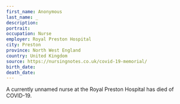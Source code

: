 ```yaml
---
first_name: Anonymous
last_name: _
description: 
portrait: 
occupation: Nurse
employer: Royal Preston Hospital
city: Preston
province: North West England
country: United Kingdom
source: https://nursingnotes.co.uk/covid-19-memorial/
birth_date: 
death_date: 
---
```


A currently unnamed nurse at the Royal Preston Hospital has died of COVID-19.
